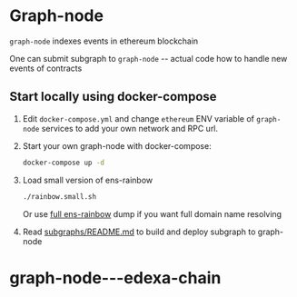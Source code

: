 # Graph-node

`graph-node` indexes events in ethereum blockchain

One can submit subgraph to `graph-node` -- actual code how to handle new events of contracts

## Start locally using docker-compose

1. Edit `docker-compose.yml` and change `ethereum` ENV variable of `graph-node` services to add your own network and RPC url.

1. Start your own graph-node with docker-compose:

    ```bash
    docker-compose up -d
    ```

1. Load small version of ens-rainbow

    ```bash
    ./rainbow.small.sh
    ```

    Or use [full ens-rainbow](https://github.com/graphprotocol/ens-rainbow/) dump if you want full domain name resolving

1. Read [subgraphs/README.md](./subgraphs/README.md) to build and deploy subgraph to graph-node
# graph-node---edexa-chain
